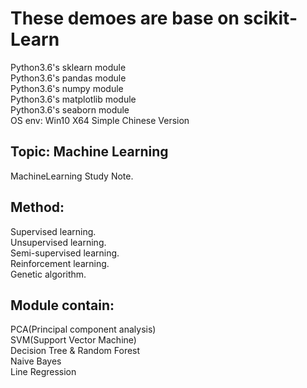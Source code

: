 # These demoes are base on scikit-Learn  
Python3.6's sklearn module  
Python3.6's pandas module  
Python3.6's numpy module  
Python3.6's matplotlib module  
Python3.6's seaborn module  
OS env: Win10 X64 Simple Chinese Version

## Topic: Machine Learning  
MachineLearning Study Note.  
## Method:
Supervised learning.   
Unsupervised learning.    
Semi-supervised learning.  
Reinforcement learning.  
Genetic algorithm.

## Module contain:  
PCA(Principal component analysis)  
SVM(Support Vector Machine)  
Decision Tree & Random Forest  
Naive Bayes  
Line Regression
